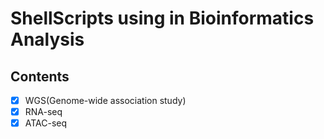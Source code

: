# ShellScripts using in Bioinformatics Analysis

## Contents

 * [x] WGS(Genome-wide association study)
 * [x] RNA-seq
 * [x] ATAC-seq